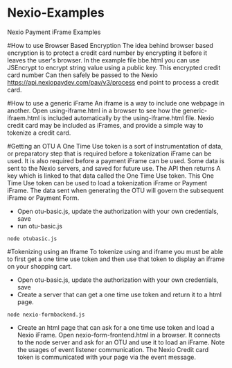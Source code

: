 # Nexio-Examples
Nexio Payment iFrame Examples

#How to use Browser Based Encryption
The idea behind browser based encryption is to protect a credit card number by encrypting it before it leaves the user's browser.
In the example file bbe.html you can use JSEncrypt to encrypt string value using a public key. This encrypted credit card number
Can then safely be passed to the Nexio https://api.nexiopaydev.com/pay/v3/process end point to process a credit card.

#How to use a generic iFrame
An iframe is a way to include one webpage in another. Open using-iframe.html in a browser to see how the generic-ifraem.html
is included automatically by the using-iframe.html file. Nexio credit card may be included as iFrames, and provide a simple
way to tokenize a credit card.

#Getting an OTU
A One Time Use token is a sort of instrumentation of data, or preparatory step that is required before a tokenization iFrame can be used. It
is also required before a payment iFrame can be used. Some data is sent to the Nexio servers, and saved for future use. The API then returns
A key which is linked to that data called the One Time Use token. This One Time Use token can be used to load a tokenization iFrame or Payment iFrame.
The data sent when generating the OTU will govern the subsequent iFrame or Payment Form.

- Open otu-basic.js,  update the authorization with your own credentials, save
- run otu-basic.js

```node otubasic.js```

#Tokenizing using an Iframe
To tokenize using and iframe you must be able to first get a one time use token and then use that token to display an
iframe on your shopping cart. 

 - Open otu-basic.js,  update the authorization with your own credentials, save
 - Create a server that can get a one time use token and return it to a html page.
 
 ```node nexio-formbackend.js```
 
 - Create an html page that can ask for a one time use token and load a Nexio iFrame. Open nexio-form-frontend.html in a browser. It connects to
 the node server and ask for an OTU and use it to load an iFrame. Note the usages of event listener communication. The Nexio Credit card token is 
 communicated with your page via the event message. 
 
 
 

